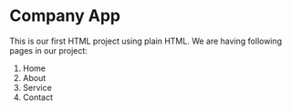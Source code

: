 # Company App

This is our first HTML project using plain HTML. We are having following pages in our project:

1. Home
2. About
3. Service
4. Contact